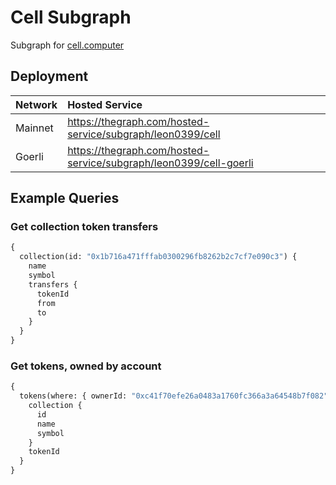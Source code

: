 # Cell Subgraph

Subgraph for [cell.computer](http://cell.computer/)

## Deployment

| Network | Hosted Service |
| :------ | :------------- |
| Mainnet | https://thegraph.com/hosted-service/subgraph/leon0399/cell        |
| Goerli  | https://thegraph.com/hosted-service/subgraph/leon0399/cell-goerli |

## Example Queries

### Get collection token transfers

```graphql
{
  collection(id: "0x1b716a471fffab0300296fb8262b2c7cf7e090c3") {
    name
    symbol
    transfers {
      tokenId
      from
      to
    }
  }
}
```

### Get tokens, owned by account

```graphql
{
  tokens(where: { ownerId: "0xc41f70efe26a0483a1760fc366a3a64548b7f082", collection: "0x1b716a471fffab0300296fb8262b2c7cf7e090c3" }) {
    collection {
      id
      name
      symbol
    }
    tokenId
  }
}
```
